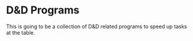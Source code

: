# D&D Programs

This is going to be a collection of D&D related programs to speed up tasks at the table.
